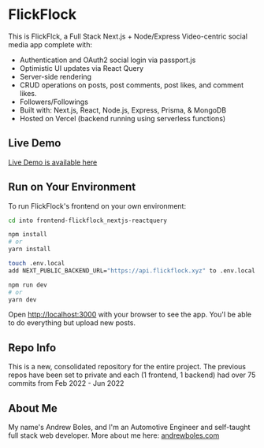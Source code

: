 # FlickFlock

This is FlickFlck, a Full Stack Next.js + Node/Express Video-centric social media app complete with:

- Authentication and OAuth2 social login via passport.js
- Optimistic UI updates via React Query
- Server-side rendering
- CRUD operations on posts, post comments, post likes, and comment likes.
- Followers/Followings
- Built with: Next.js, React, Node.js, Express, Prisma, & MongoDB
- Hosted on Vercel (backend running using serverless functions)

## Live Demo

[Live Demo is available here](https://flickflock.xyz)

## Run on Your Environment

To run FlickFlock's frontend on your own environment:

```bash
cd into frontend-flickflock_nextjs-reactquery

npm install
# or
yarn install

touch .env.local
add NEXT_PUBLIC_BACKEND_URL="https://api.flickflock.xyz" to .env.local

npm run dev
# or
yarn dev

```
Open [http://localhost:3000](http://localhost:3000) with your browser to see the app. You'l be able to do everything but upload new posts.

## Repo Info

This is a new, consolidated repository for the entire project. The previous repos have been set to private and each (1 frontend, 1 backend) had over 75 commits from Feb 2022 - Jun 2022

## About Me

My name's Andrew Boles, and I'm an Automotive Engineer and self-taught full stack web developer. More about me here: [andrewboles.com](https://andrewboles.com)

